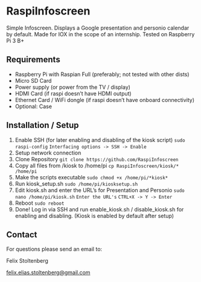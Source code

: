 # RaspiInfoscreen
Simple Infoscreen. Displays a Google presentation and personio calendar by default.
Made for IOX in the scope of an internship.
Tested on Raspberry Pi 3 B+
## Requirements
* Raspberry Pi with Raspian Full (preferably; not tested with other dists)
* Micro SD Card
* Power supply (or power from the TV / display)
* HDMI Card (if raspi doesn’t have HDMI output)
* Ethernet Card / WiFi dongle (if raspi doesn’t have onboard connectivity)
* Optional: Case
## Installation / Setup
1. Enable SSH (for later enabling and disabling of  the kiosk script)
`sudo raspi-config`
`Interfacing options -> SSH -> Enable`
2. Setup network connection
3. Clone Repository
`git clone https://github.com/RaspiInfoscreen`
5. Copy all files from /kiosk to /home/pi
`cp RaspiInfoscreen/kiosk/* /home/pi`
6. Make the scripts executable
`sudo chmod +x /home/pi/*kiosk*`
6. Run kiosk_setup.sh
`sudo /home/pi/kiosksetup.sh`
7. Edit kiosk.sh and enter the URL’s for Presentation and Personio
`sudo nano /home/pi/kiosk.sh`
`Enter the URL's`
`CTRL+X -> Y -> Enter`
8. Reboot
`sudo reboot`
9. Done!
Log in via SSH and run enable_kiosk.sh / disable_kiosk.sh for enabling and disabling. (Kiosk is enabled by default after setup)

## Contact
For questions please send an email to:

Felix Stoltenberg

felix.elias.stoltenberg@gmail.com

